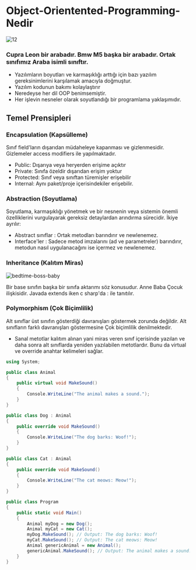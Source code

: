 # Object-Orientented-Programming-Nedir


![12](https://github.com/basrioglumehmet/Object-Orientented-Programming-Nedir/assets/166669195/d4f93898-73af-444a-a8b8-900339a84d5c)

### Cupra Leon bir arabadır. Bmw M5 başka bir arabadır. Ortak sınıfımız Araba isimli sınıftır.

- Yazılımların boyutları ve karmaşıklığı arttığı için bazı yazılım gereksinimlerini karşılamak amacıyla doğmuştur.
- Yazılım kodunun bakımı kolaylaştırır
- Neredeyse her dil OOP benimsemiştir.
- Her işlevin nesneler olarak soyutlandığı bir programlama yaklaşımıdır.

## Temel Prensipleri
### Encapsulation (Kapsülleme)

Sınıf field'ların dışarıdan müdaheleye kapanması ve gizlenmesidir. Gizlemeler access modifiers ile yapılmaktadır.
- Public: Dışarıya veya heryerden erişime açıktır
- Private: Sınıfa özeldir dışarıdan erişim yoktur
- Protected: Sınıf veya sınıftan türemişler erişebilir
- Internal: Aynı paket/proje içerisindekiler erişebilir.

### Abstraction (Soyutlama)

Soyutlama, karmaşıklığı yönetmek ve bir nesnenin veya sistemin önemli özelliklerini vurgulayarak gereksiz detaylardan arındırma sürecidir. 
İkiye ayrılır:
- Abstract sınıflar : Ortak metodları barındırır ve newlenemez.
- Interface'ler : Sadece metod imzalarını (ad ve parametreler) barındırır, metodun nasıl uygulanacağını ise içermez ve newlenemez.

### Inheritance (Kalıtım Miras)
![bedtime-boss-baby](https://github.com/basrioglumehmet/Object-Orientented-Programming-Nedir/assets/166669195/da2f070d-cb0d-4cba-a87c-14038f4ee67b)

Bir base sınıfın başka bir sınıfa aktarımı söz konusudur. Anne Baba Çocuk ilişkisidir. Javada extends iken c sharp'da : ile tanıtılır.


### Polymorphism (Çok Biçimlilik)
Alt sınıflar üst sınıfın gösterdiği davranışları göstermek zorunda değildir. Alt sınıfların farklı davranışları göstermesine Çok biçimlilik denilmektedir.
- Sanal metotlar kalıtım alınan yani miras veren sınıf içerisinde yazılan ve daha sonra alt sınıflarda yeniden yazılabilen metotlardır. Bunu da virtual ve override anahtar kelimeleri sağlar.
```c#
using System;

public class Animal
{
    public virtual void MakeSound()
    {
        Console.WriteLine("The animal makes a sound.");
    }
}

public class Dog : Animal
{
    public override void MakeSound()
    {
        Console.WriteLine("The dog barks: Woof!");
    }
}

public class Cat : Animal
{
    public override void MakeSound()
    {
        Console.WriteLine("The cat meows: Meow!");
    }
}

public class Program
{
    public static void Main()
    {
        Animal myDog = new Dog();
        Animal myCat = new Cat();
        myDog.MakeSound(); // Output: The dog barks: Woof!
        myCat.MakeSound(); // Output: The cat meows: Meow!
        Animal genericAnimal = new Animal();
        genericAnimal.MakeSound(); // Output: The animal makes a sound.
    }
}
```

